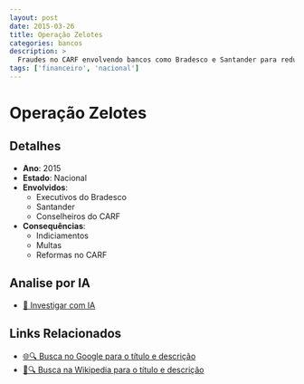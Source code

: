 ```yaml
---
layout: post
date: 2015-03-26
title: Operação Zelotes
categories: bancos
description: > 
  Fraudes no CARF envolvendo bancos como Bradesco e Santander para redução de multas fiscais.
tags: ['financeiro', 'nacional']
---
```


# Operação Zelotes

## Detalhes
- **Ano**: 2015
- **Estado**: Nacional
- **Envolvidos**:
  - Executivos do Bradesco
  - Santander
  - Conselheiros do CARF
- **Consequências**:
  - Indiciamentos
  - Multas
  - Reformas no CARF

## Analise por IA
- [🤖 Investigar com IA](https://www.perplexity.ai/search?q=%22esc%C3%A2ndalo%20financeiro%20Brasil%22%20Opera%C3%A7%C3%A3o%20Zelotes%20Fraudes%20no%20CARF%20envolvendo%20bancos%20como%20Bradesco%20e%20Santander%20para%20redu%C3%A7%C3%A3o%20de%20multas%20fiscais.%20Nacional%202015)

## Links Relacionados
- [🌐🔍 Busca no Google para o título e descrição](https://www.google.com/search?q=%22esc%C3%A2ndalo%20financeiro%20Brasil%22%20Opera%C3%A7%C3%A3o%20Zelotes%20Fraudes%20no%20CARF%20envolvendo%20bancos%20como%20Bradesco%20e%20Santander%20para%20redu%C3%A7%C3%A3o%20de%20multas%20fiscais.%20Nacional%202015)
- [📖🔍 Busca na Wikipedia para o título e descrição](https://pt.wikipedia.org/w/index.php?search=%22esc%C3%A2ndalo%20financeiro%20Brasil%22%20Opera%C3%A7%C3%A3o%20Zelotes%20Fraudes%20no%20CARF%20envolvendo%20bancos%20como%20Bradesco%20e%20Santander%20para%20redu%C3%A7%C3%A3o%20de%20multas%20fiscais.%20Nacional%202015)

